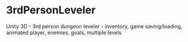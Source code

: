 # 3rdPersonLeveler
Unity 3D - 3rd person dungeon leveler - inventory, game saving/loading, animated player, enemies, goals, multiple levels
